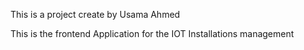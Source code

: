 This is a project create by Usama Ahmed

This is the frontend Application for the IOT Installations management
